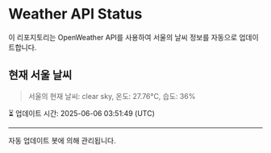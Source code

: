 
# Weather API Status

이 리포지토리는 OpenWeather API를 사용하여 서울의 날씨 정보를 자동으로 업데이트합니다.

## 현재 서울 날씨
> 서울의 현재 날씨: clear sky, 온도: 27.76°C, 습도: 36%

⏳ 업데이트 시간: 2025-06-06 03:51:49 (UTC)

---
자동 업데이트 봇에 의해 관리됩니다.
